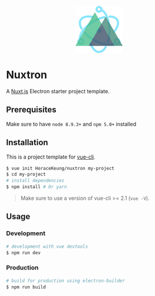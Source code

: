 <p align="center">
    <img width="128" src="https://raw.githubusercontent.com/HoraceKeung/nuxtron/master/template/static/icon.png">
</p>

# Nuxtron

A [Nuxt.js](https://github.com/nuxt/nuxt.js) Electron starter project template.

## Prerequisites

Make sure to have `node 8.9.3+` and `npm 5.0+` installed

## Installation

This is a project template for [vue-cli](https://github.com/vuejs/vue-cli).

``` bash
$ vue init HoraceKeung/nuxtron my-project  
$ cd my-project                     
# install dependencies
$ npm install # Or yarn
```

> Make sure to use a version of vue-cli >= 2.1 (`vue -V`).

## Usage

### Development

``` bash
# development with vue devtools
$ npm run dev
```

### Production

``` bash
# build for production using electron-builder
$ npm run build
```
